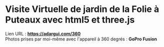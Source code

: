 # Visite Virtuelle de jardin de la Folie à Puteaux avec html5 et three.js
Lien URL : <b>https://adargui.com/360</b><br>
Photos prises par moi-même avec l'appareil à 360 degrés : <b>GoPro Fusion</b><br>
